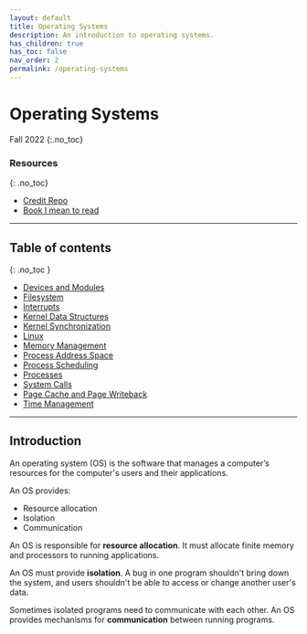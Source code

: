 ```yaml
---
layout: default
title: Operating Systems
description: An introduction to operating systems.
has_children: true
has_toc: false
nav_order: 2
permalink: /operating-systems
---
```



# Operating Systems
Fall 2022
{:.no_toc}

### Resources
{: .no_toc}
- [Credit Repo](https://github.com/eddyerburgh/notes/tree/master/docs/operating-systems)
- [Book I mean to read](https://pages.cs.wisc.edu/~remzi/OSTEP/)

---

## Table of contents
{: .no_toc }
- [Devices and Modules](linux/devices-and-modules.md)
- [Filesystem](linux/filesystem.md)
- [Interrupts](linux/interrupts.md)
- [Kernel Data Structures](linux/kernel-data-structures.md)
- [Kernel Synchronization](linux/kernel-sychronization.md)
- [Linux](linux/linux.md)
- [Memory Management](linux/memory-management.md)
- [Process Address Space](linux/process-address-space.md)
- [Process Scheduling](linux/process-scheduling.md)
- [Processes](linux/processes.md)
- [System Calls](linux/system-calls.md)
- [Page Cache and Page Writeback](linux/the-page-cache-and-page-writeback.md)
- [Time Management](linux/time-management.md)

---

## Introduction

An operating system (OS) is the software that manages a computer’s resources for the computer's users and their applications.


An OS provides:

- Resource allocation
- Isolation
- Communication

An OS is responsible for **resource allocation**. It must allocate finite memory and processors to running applications.

An OS must provide **isolation**. A bug in one program shouldn't bring down the system, and users shouldn't be able to access or change another user's data.

Sometimes isolated programs need to communicate with each other. An OS provides mechanisms for **communication** between running programs.





